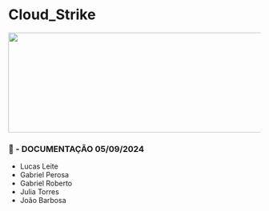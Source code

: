 # Cloud_Strike 

<p align="center">
  <img src="https://editors.dexerto.fr/wp-content/uploads/sites/2/2023/10/12/michael-jackson-sinvite-sur-cs2-grace-a-une-simple-commande.jpg" alt="Descrição da Imagem" width="1200" height="200"/>
</p>

### 📜 - DOCUMENTAÇÃO 05/09/2024

- Lucas Leite
- Gabriel Perosa
- Gabriel Roberto
- Julia Torres
- João Barbosa





